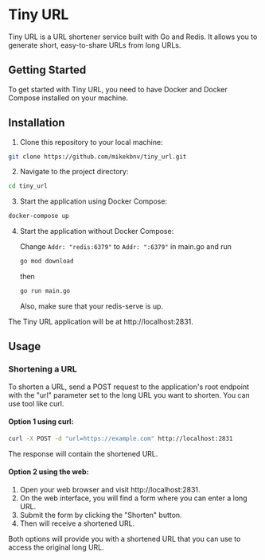 # Tiny URL

Tiny URL is a URL shortener service built with Go and Redis. It allows you to generate short, easy-to-share URLs from long URLs.

## Getting Started

To get started with Tiny URL, you need to have Docker and Docker Compose installed on your machine.

## Installation
1. Clone this repository to your local machine:

```bash
git clone https://github.com/mikekbnv/tiny_url.git
```
 2. Navigate to the project directory:
```bash
cd tiny_url
```
 3. Start the application using Docker Compose:
```bash
docker-compose up
```
 4. Start the application without Docker Compose:

    Change ```Addr: "redis:6379"``` to ```Addr: ":6379"``` in main.go and run
    ```bash 
    go mod download
    ``` 
    then 
    ```bash 
    go run main.go
    ```
    Also, make sure that your redis-serve is up.
 
The Tiny URL application will be at http://localhost:2831.

## Usage
### Shortening a URL
To shorten a URL, send a POST request to the application's root endpoint with the "url" parameter set to the long URL you want to shorten. You can use tool like curl.

#### Option 1 using curl:
```bash
curl -X POST -d "url=https://example.com" http://localhost:2831
```
The response will contain the shortened URL.

#### Option 2 using the web:
 1. Open your web browser and visit http://localhost:2831.
 2. On the web interface, you will find a form where you can enter a long URL.
 3. Submit the form by clicking the "Shorten" button.
 4. Then will receive a shortened URL.

Both options will provide you with a shortened URL that you can use to access the original long URL.